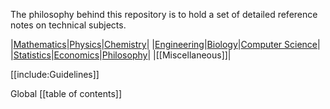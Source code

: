 The philosophy behind this repository is to hold a set of detailed reference notes on technical subjects.


|[Mathematics](./Mathematics/)|[Physics](./Physics/)|[Chemistry](./Chemistry/)|
|[Engineering](./Engineering/)|[Biology](./Biology/)|[Computer Science](./Computer-Science/)|
|[Statistics](./Statistics/)|[Economics](./Economics/)|[Philosophy](./Philosophy/)|
|[[Miscellaneous]]|

[[include:Guidelines]]

Global [[table of contents]]